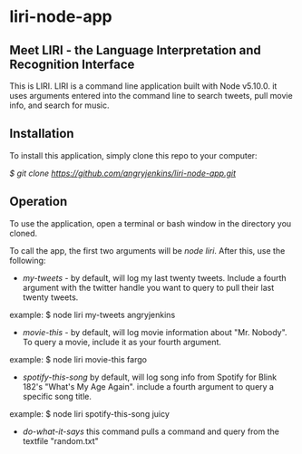 # liri-node-app
Meet LIRI - the Language Interpretation and Recognition Interface
-----------------------------------------------------------------


This is LIRI. LIRI is a command line application built with Node v5.10.0. it uses arguments entered into the command line to search tweets, pull movie info, and search for music.

Installation
------------

To install this application, simply clone this repo to your computer:

*$ git clone https://github.com/angryjenkins/liri-node-app.git*

Operation
---------

To use the application, open a terminal or bash window in the directory you cloned.

To call the app, the first two arguments will be *node liri*. After this, use the following:

+ *my-tweets* - by default, will log my last twenty tweets. Include a fourth argument with the twitter handle you want to query to pull their last twenty tweets.

example: $ node liri my-tweets angryjenkins

+ *movie-this* - by default, will log movie information about "Mr. Nobody". To query a movie, include it as your fourth argument.

example: $ node liri movie-this fargo

+ *spotify-this-song* by default, will log song info from Spotify for Blink 182's "What's My Age Again". include a fourth argument to query a specific song title.

example: $ node liri spotify-this-song juicy

+ *do-what-it-says* this  command pulls a command and query from the textfile "random.txt"
